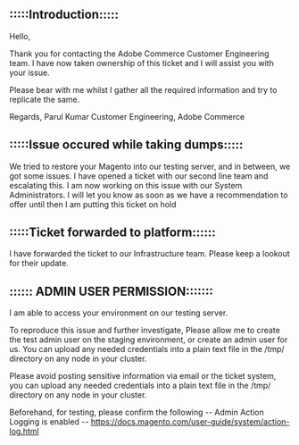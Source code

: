 ## :::::Introduction:::::

Hello,

Thank you for contacting the Adobe Commerce Customer Engineering team. I have now taken ownership of this ticket and I will assist you with your issue.

Please bear with me whilst I gather all the required information and try to replicate the same.

Regards,
Parul Kumar
Customer Engineering, Adobe Commerce

## :::::Issue occured while taking dumps:::::

We tried to restore your Magento into our testing server, and in between, we got some issues. I have opened a ticket with our second line team and escalating this. I am now working on this issue with our System Administrators. I will let you know as soon as we have a recommendation to offer until then I am putting this ticket on hold

## :::::Ticket forwarded to platform::::::

I have forwarded the ticket to our Infrastructure team.
Please keep a lookout for their update.

## :::::: ADMIN USER PERMISSION:::::::
I am able to access your environment on our testing server.
 
To reproduce this issue and further investigate, Please allow me to create the test admin user on the staging environment, or create an admin user for us. You can upload any needed credentials into a plain text file in the /tmp/ directory on any node in your cluster.

Please avoid posting sensitive information via email or the ticket system, you can upload any needed credentials into a plain text file in the /tmp/ directory on any node in your cluster.
 
Beforehand, for testing, please confirm the following --
Admin Action Logging is enabled -- https://docs.magento.com/user-guide/system/action-log.html
